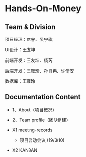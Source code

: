 # Hands-On-Money



## Team & Division

项目经理：席睿、吴宇祺

UI设计：王友坤

前端开发：王友坤、杨芮

后端开发：王雁玲、孙肖冉、许倚安

数据库：王雁玲



## Documentation Content

- 1、About（项目概况）
- 2、Team profile（团队组建）



- X1 meeting-records
  - 项目启动会议 (19/3/10)
- X2 KANBAN